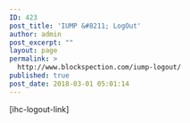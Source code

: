 ```yaml
---
ID: 423
post_title: 'IUMP &#8211; LogOut'
author: admin
post_excerpt: ""
layout: page
permalink: >
  http://www.blockspection.com/iump-logout/
published: true
post_date: 2018-03-01 05:01:14
---
```

[ihc-logout-link]